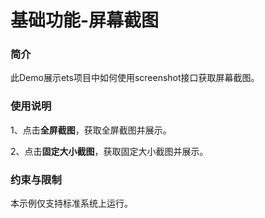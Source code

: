 # 基础功能-屏幕截图

### 简介

 此Demo展示ets项目中如何使用screenshot接口获取屏幕截图。

### 使用说明

1、点击**全屏截图**，获取全屏截图并展示。

2、点击**固定大小截图**，获取固定大小截图并展示。

### 约束与限制

本示例仅支持标准系统上运行。
